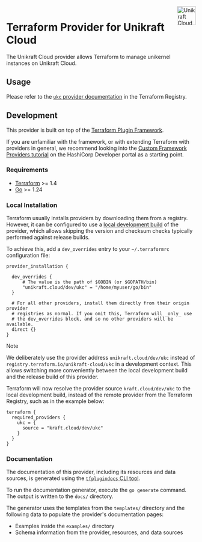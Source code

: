 <a href="https://kraft.cloud">
    <img src="https://avatars3.githubusercontent.com/unikraft-cloud" alt="Unikraft Cloud logo" title="Unikraft Cloud" align="right" height="50" />
</a>

# Terraform Provider for Unikraft Cloud

The Unikraft Cloud provider allows Terraform to manage unikernel instances on Unikraft Cloud.

## Usage

Please refer to the [`ukc` provider documentation][tfreg-docs] in the Terraform Registry.

## Development

This provider is built on top of the [Terraform Plugin Framework][tffw-home].

If you are unfamiliar with the framework, or with extending Terraform with providers in general, we recommend looking
into the [Custom Framework Providers tutorial][tffw-tuto] on the HashiCorp Developer portal as a starting point.

### Requirements

- [Terraform][tf-dl] >= 1.4
- [Go][go-dl] >= 1.24

### Local Installation

Terraform usually installs providers by downloading them from a registry. However, it can be configured to use a [local
development build][tffw-local] of the provider, which allows skipping the version and checksum checks typically
performed against release builds.

To achieve this, add a `dev_overrides` entry to your `~/.terraformrc` configuration file:

```hcl
provider_installation {

  dev_overrides {
      # The value is the path of $GOBIN (or $GOPATH/bin)
      "unikraft.cloud/dev/ukc" = "/home/myuser/go/bin"
  }

  # For all other providers, install them directly from their origin provider
  # registries as normal. If you omit this, Terraform will _only_ use
  # the dev_overrides block, and so no other providers will be available.
  direct {}
}
```

> [!NOTE]
> We deliberately use the provider address `unikraft.cloud/dev/ukc` instead of
> `registry.terraform.io/unikraft-cloud/ukc` in a development context. This allows switching more conveniently
> between the local development build and the release build of this provider.

Terraform will now resolve the provider source `kraft.cloud/dev/ukc` to the local development build, instead of
the remote provider from the Terraform Registry, such as in the example below:

```hcl
terraform {
  required_providers {
    ukc = {
      source = "kraft.cloud/dev/ukc"
    }
  }
}
```

<!-- ### Testing

This provider includes [Acceptance Tests][tffw-acc] that perform lifecycle actions using real Terraform configurations,
against real Unikraft Cloud resources.

**It is mandatory to have access to a Unikraft Cloud account to execute these tests.**

Acceptance tests are executed using the `testacc` Make target:

```sh
make testacc
```

All acceptance tests are run by default. The `TESTARGS` variable can be used to pass arbitrary arguments to `go test`
(see [Testing flags][gotest-flags]). For example, use the `-run` flag to run specific tests:

```sh
make testacc TESTARGS='-run=TestAccInstanceResource'
``` -->

### Documentation

The documentation of this provider, including its resources and data sources, is generated using the [`tfplugindocs` CLI
tool][tfplugindocs].

To run the documentation generator, execute the `go generate` command. The output is written to the `docs/` directory.

The generator uses the templates from the `templates/` directory and the following data to populate the provider's
documentation pages:

- Examples inside the `examples/` directory
- Schema information from the provider, resources, and data sources


[tfreg-docs]: https://registry.terraform.io/providers/unikraft-cloud/unikraft-cloud/latest/docs

[tffw-home]: https://developer.hashicorp.com/terraform/plugin/framework
[tffw-tuto]: https://developer.hashicorp.com/terraform/tutorials/providers-plugin-framework
[tffw-local]: https://developer.hashicorp.com/terraform/tutorials/providers-plugin-framework/providers-plugin-framework-provider#prepare-terraform-for-local-provider-install
[tffw-acc]: https://developer.hashicorp.com/terraform/plugin/framework/acctests

[tfplugindocs]: https://github.com/hashicorp/terraform-plugin-docs

[tf-dl]: https://developer.hashicorp.com/terraform/downloads
[go-dl]: https://go.dev/doc/install

[gotest-flags]: https://pkg.go.dev/cmd/go#hdr-Testing_flags
